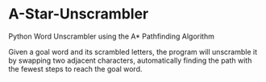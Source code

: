 # A-Star-Unscrambler
Python Word Unscrambler using the A* Pathfinding Algorithm

Given a goal word and its scrambled letters, the program will unscramble it by swapping two adjacent characters, automatically finding the path with the fewest steps to reach the goal word.
